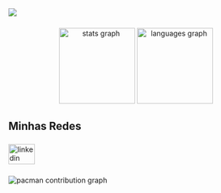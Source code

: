 <div>
  <img style="100%" src="https://capsule-render.vercel.app/api?type=waving&height=100&section=header&reversal=true&text=Boas%20Vindas&fontSize=45&fontColor=FFFFFF&fontAlign=50&fontAlignY=50&stroke=-&descSize=20&descAlign=50&descAlignY=50&textBg=false&color=gradient"  />
</div>

###

<div align="center">
  <img src="https://github-readme-stats.vercel.app/api?username=tatahvelasco&hide_title=false&hide_rank=false&show_icons=true&include_all_commits=true&count_private=true&disable_animations=false&theme=radical&locale=en&hide_border=false&order=1" height="150" alt="stats graph"  />
  <img src="https://github-readme-stats.vercel.app/api/top-langs?username=tatahvelasco&locale=en&hide_title=false&layout=compact&card_width=320&langs_count=5&theme=radical&hide_border=false&order=2" height="150" alt="languages graph"  />
</div>

###

<h2 align="left">Minhas Redes</h2>

###

<div align="left">
  <a href="https://www.linkedin.com/in/talita-v-6b6005388/" target="_blank">
    <img src="https://raw.githubusercontent.com/maurodesouza/profile-readme-generator/master/src/assets/icons/social/linkedin/default.svg" width="52" height="40" alt="linkedin logo"  />
  </a>
</div>

###

<picture>
  <source media="(prefers-color-scheme: dark)" srcset="https://raw.githubusercontent.com/tatahvelasco/tatahvelasco/output/pacman-contribution-graph-dark.svg">
  <source media="(prefers-color-scheme: light)" srcset="https://raw.githubusercontent.com/tatahvelasco/tatahvelasco/output/pacman-contribution-graph.svg">
  <img alt="pacman contribution graph" src="https://raw.githubusercontent.com/tatahvelasco/tatahvelasco/output/pacman-contribution-graph.svg">
</picture>

###

